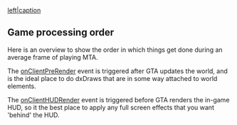 [left|caption](/docs/file:mta_game_proccess.png.md "wikilink")

Game processing order
---------------------

Here is an overview to show the order in which things get done during an average frame of playing MTA.

The [onClientPreRender](/docs/onclientprerender.md "wikilink") event is triggered after GTA updates the world, and is the ideal place to do dxDraws that are in some way attached to world elements.

The [onClientHUDRender](/docs/onclienthudrender.md "wikilink") event is triggered before GTA renders the in-game HUD, so it the best place to apply any full screen effects that you want 'behind' the HUD.
